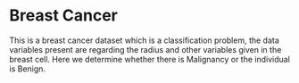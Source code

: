 # Breast Cancer 
 This is a breast cancer dataset which is a classification problem, the data variables present are regarding the radius and other variables given in the breast cell. Here we determine whether there is Malignancy or the individual is Benign.
